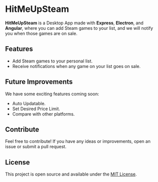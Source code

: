 # HitMeUpSteam

**HitMeUpSteam** is a Desktop App made with **Express**, **Electron**, and **Angular**, where you can add Steam games to your list, and we will notify you when those games are on sale.

## Features

- Add Steam games to your personal list.
- Receive notifications when any game on your list goes on sale.

## Future Improvements

We have some exciting features coming soon:

- Auto Updatable.
- Set Desired Price Limit.
- Compare with other platforms.

## Contribute

Feel free to contribute! If you have any ideas or improvements, open an issue or submit a pull request.

## License

This project is open source and available under the [MIT License](LICENSE).
